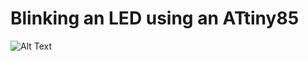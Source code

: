 # Blinking an LED using an ATtiny85

![Alt Text](https://github.com/PSCurlin/ATtiny85-blink/blob/master/pics/blink.gif?raw=true)
